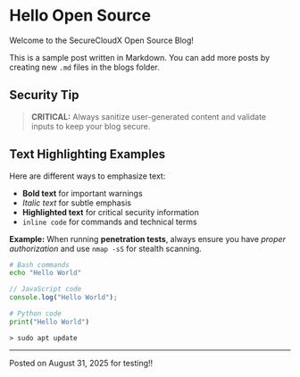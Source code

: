 # Hello Open Source

Welcome to the SecureCloudX Open Source Blog!

This is a sample post written in Markdown. You can add more posts by creating new `.md` files in the blogs folder.

## Security Tip

> **CRITICAL:** Always sanitize user-generated content and validate inputs to keep your blog secure.

## Text Highlighting Examples

Here are different ways to emphasize text:

- **Bold text** for important warnings
- _Italic text_ for subtle emphasis
- **Highlighted text** for critical security information
- `inline code` for commands and technical terms

**Example:** When running **penetration tests**, always ensure you have _proper authorization_ and use `nmap -sS` for stealth scanning.

```bash
# Bash commands
echo "Hello World"
```

```javascript
// JavaScript code
console.log("Hello World");
```

```python
# Python code
print("Hello World")
```


`> sudo apt update`

---

Posted on August 31, 2025 for testing!!
